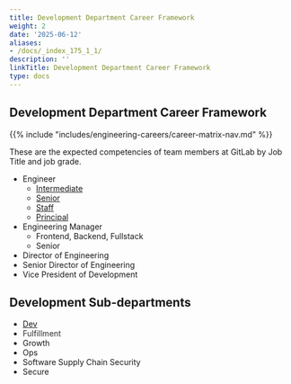 ```yaml
---
title: Development Department Career Framework
weight: 2
date: '2025-06-12'
aliases:
- /docs/_index_175_1_1/
description: ''
linkTitle: Development Department Career Framework
type: docs
---
```


## Development Department Career Framework

{{% include "includes/engineering-careers/career-matrix-nav.md" %}}

These are the expected competencies of team members at GitLab by Job Title and job grade.

- Engineer
  - [Intermediate](/handbook/engineering/careers/matrix/development/intermediate/)
  - [Senior](/handbook/engineering/careers/matrix/development/senior/)
  - [Staff](/handbook/engineering/careers/matrix/development/staff/)
  - [Principal](/handbook/engineering/careers/matrix/development/principal/)
- Engineering Manager
  - Frontend, Backend, Fullstack
  - Senior
- Director of Engineering
- Senior Director of Engineering
- Vice President of Development

## Development Sub-departments

- [Dev](/handbook/engineering/careers/matrix/development/dev/)
- <span class="colour" style="color: rgb(51, 51, 51);">Fulfillment</span>
- Growth
- Ops
- Software Supply Chain Security
- Secure

